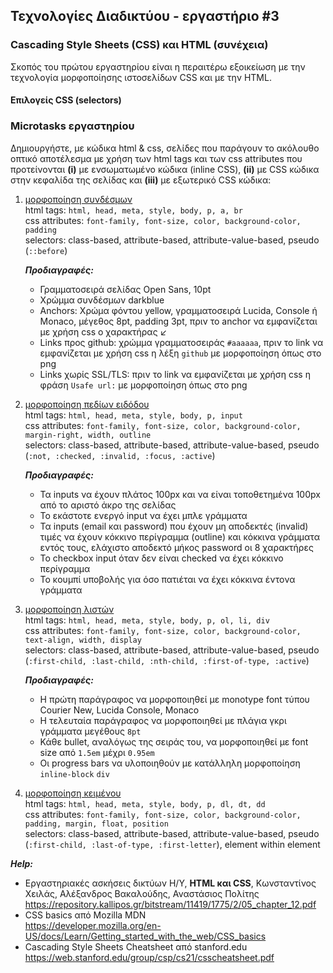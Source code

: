 ## Τεχνολογίες Διαδικτύου - εργαστήριο #3

### Cascading Style Sheets (CSS) και HTML (συνέχεια)

Σκοπός του πρώτου εργαστηρίου είναι η περαιτέρω εξοικείωση με την τεχνολογία μορφοποίησης ιστοσελίδων CSS και με την HTML.  
<!--
#### Δομή κανόνων CSS

Ο κανόνας `p { color: green; text-align: center;}` ορίζει σε ποια στοιχεία εφαρμόζεται (εδώ, όλα τα `p` tags) και ποιες μορφοποιήσεις εφαρμόζονται (εδώ, χρώματος γραμματοσειράς και στοίχισης).
-->
#### Επιλογείς CSS (selectors)
<!--
**Βασικοί επιλογείς:**
* Element ή tag selector, πχ `p`:  
    - `p { color: green; text-align: center;}`
        - Επιλογή όλων των στοιχείων με το συγκεκριμένο tag
* ID selector, με αξιοποίηση χαρακτήρα `#` και ορισμό `id` attribute:
    - `#para1 { color: green; text-align: center;}`
        - Επιλογή μόνο του στοιχείου `<p id="para1">Text</p>`
* Class selector, με αξιοποίηση χαρακτήρα `.` και ορισμό ενός class, πχ `.greenparagraph`:  
    - `.greenparagraph { color: green; text-align: center;}`
        - Επιλογή όλων τα οποία δηλώνουν (πιθανά μεταξύ άλλων) την οριζόμενη κλάση, όπως `<p class="greenparagraph">Text</p>`

**Προχωρημένοι επιλογείς:**

* Attribute selector:
    - `a[target] { color: red; }`
        - Επιλογή μόνο των στοιχείου με το συγκεκριμένο tag (`a`) τα οποία έχουν και συγκεκριμένο attribute (`target`), πχ `<a href="#" target="_blank">Text</a>`
        - υποστηρίζονται και πιο εξειδικευμενοι επιλογείς οι οποίοι συνδυάζουν attributes και τιμές αυτών
* Pseudo-Class selector, με αξιοποίηση χαρακτήρα `:` και επιλογή καταστάσεων στις οποίες μπορεί να βρεθεί ένα στοιχείο, πχ `a:hover`:  
    - `a:hover { background-color: yellow; }`
        - Εφαρμογή σε στοιχεία με το συγκεκριμένο tag (`a`) όταν το ποντίκι είναι πάνω τους (ψευδοκλάση `hover`)
* Pseudo-Element selector, με αξιοποίηση χαρακτήρα `::` και επιλογή συγκεκριμένων υπο-στοιχείων, πχ `li::last-child `:  
    - `li:last-child { background-color: yellow; }`
        - Εφαρμογή στο τελευταίο `li` στοιχείο μιας λίστας
* Συνδυασμοί, με αξιοποίηση χαρακτήρα `>` για την επιλογή συγκεκριμένων υπο-στοιχείων, πχ `p > span`
    - `p > span { font-style: italic; }`
        - Εφαρμογή στα στοιχεία `span` τα οποία περιλαμβάνονται μέσα σε στοιχεία `p`

#### Κλιμάκωση, εξειδίκευση και κληρονομικότητα

Όταν περισσότεροι από έναν κανόνες μπορούν να εφαρμοστούν σε ένα στοιχείο για τη μορφοποίησή του, εφαρμόζονται οι ιδιότητες της Κλιμάκωσης, της Εξειδίκευσης και της Κληρονομικότητας.

Μπορείτε να κάνετε debug και να εντοπισετε ποιο κανόνας υπερισχύει ή ποιος κανόνας προβλέπει μια μορφοποίηση που βλέπετε μέσα από το εργαλείο Element Inspection που παρέχουν οι περισσότεροι browsers:

![Element Inspector](Inspect-element.gif)
-->

### Microtasks εργαστηρίου

Δημιουργήστε, με κώδικα html & css, σελίδες που παράγουν το ακόλουθο οπτικό αποτέλεσμα με χρήση των html tags και των css attributes που προτείνονται **(i)** με ενσωματωμένο κώδικα (inline CSS), **(ii)** με CSS κώδικα στην κεφαλίδα της σελίδας και **(iii)** με εξωτερικό CSS κώδικα:

1. [μορφοποίηση συνδέσμων](./microtasks/01_styles_links.png)  
    html tags: `html, head, meta, style, body, p, a, br`  
    css attributes: `font-family, font-size, color, background-color, padding`  
    selectors: class-based, attribute-based, attribute-value-based, pseudo (`::before`)  

    ___Προδιαγραφές:___  
    * Γραμματοσειρά σελίδας Open Sans, 10pt
    * Χρώμμα συνδέσμων darkblue
    * Anchors: Χρώμα φόντου yellow, γραμματοσειρά Lucida, Console ή Monaco, μέγεθος 8pt, padding 3pt, πριν το anchor να εμφανίζεται με χρήση css ο χαρακτήρας ↙
    * Links προς github: χρώμμα γραμματοσειράς `#aaaaaa`, πριν το link να εμφανίζεται με χρήση css η λέξη `github` με μορφοποίηση όπως στο png
    * Links χωρίς SSL/TLS: πριν το link να εμφανίζεται με χρήση css η φράση `Usafe url:` με μορφοποίηση όπως στο png

0. [μορφοποίηση πεδίων ειδόδου](./microtasks/02_styled_inputs.gif)  
    html tags: `html, head, meta, style, body, p, input`  
    css attributes: `font-family, font-size, color, background-color, margin-right, width, outline`  
    selectors: class-based, attribute-based, attribute-value-based, pseudo (`:not, :checked, :invalid, :focus, :active`)   

    ___Προδιαγραφές:___  
    * Τα inputs να έχουν πλάτος 100px και να είναι τοποθετημένα 100px από το αριστό άκρο της σελίδας
    * Το εκάστοτε ενεργό input να έχει μπλε γράμματα
    * Τα inputs (email και password) που έχουν μη αποδεκτές (invalid) τιμές να έχουν κόκκινο περίγραμμα (outline) και κόκκινα γράμματα εντός τους, ελάχιστο αποδεκτό μήκος password οι 8 χαρακτήρες
    * Το checkbox input όταν δεν είναι checked να έχει κόκκινο περίγραμμα
    * Το κουμπί υποβολής για όσο πατιέται να έχει κόκκινα έντονα γράμματα

0. [μορφοποίηση λιστών](./microtasks/03_styled_lists.png)  
    html tags: `html, head, meta, style, body, p, ol, li, div`  
    css attributes: `font-family, font-size, color, background-color, text-align, width, display`  
    selectors: class-based, attribute-based, attribute-value-based, pseudo (`:first-child, :last-child, :nth-child, :first-of-type, :active`)   

    ___Προδιαγραφές:___  
    * Η πρώτη παράγραφος να μορφοποιηθεί με monotype font τύπου Courier New, Lucida Console, Monaco
    * Η τελευταία παράγραφος να μορφοποιηθεί με πλάγια γκρι γράμματα μεγέθους `8pt`
    * Κάθε bullet, αναλόγως της σειράς του, να μορφοποιηθεί με font size από `1.5em` μέχρι `0.95em`
    * Οι progress bars να υλοποιηθούν με κατάλληλη μορφοποίηση `inline-block` `div`

0. [μορφοποίηση κειμένου](./microtasks/03_styled_lists.png)  
    html tags: `html, head, meta, style, body, p, dl, dt, dd`  
    css attributes: `font-family, font-size, color, background-color, padding, margin, float, position`  
    selectors: class-based, attribute-based, attribute-value-based, pseudo (`:first-child, :last-of-type, :first-letter`), element within element   


**_Help:_**
* Εργαστηριακές ασκήσεις δικτύων Η/Υ, **HTML και CSS**, Κωνσταντίνος Χειλάς, Αλέξανδρος Βακαλούδης, Αναστάσιος Πολίτης  
  https://repository.kallipos.gr/bitstream/11419/1775/2/05_chapter_12.pdf
* CSS basics από Mozilla MDN  
  https://developer.mozilla.org/en-US/docs/Learn/Getting_started_with_the_web/CSS_basics
* Cascading Style Sheets Cheatsheet από stanford.edu
  https://web.stanford.edu/group/csp/cs21/csscheatsheet.pdf
